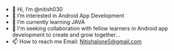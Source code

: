 - 👋 Hi, I’m @nitish030
- 👀 I’m interested in Android App Development 
- 🌱 I’m currently learning JAVA 
- 💞️ I'm seeking collaboration with fellow learners in Android app development to create and grow together...
- 📫 How to reach me Email: Nitishalone5@gmail.com

<!---
nitish030/nitish030 is a ✨ special ✨ repository because its `README.md` (this file) appears on your GitHub profile.
You can click the Preview link to take a look at your changes.
--->
